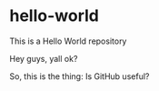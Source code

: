 # hello-world
This is a Hello World repository

Hey guys, yall ok?

So, this is the thing: Is GitHub useful?
